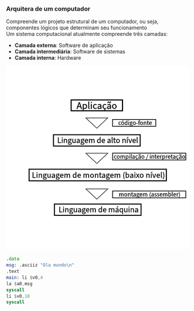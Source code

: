 ### Arquitera de um computador
Compreende um projeto estrutural de um computador, ou seja, componentes lógicos que determinam seu funcionamento  
Um sistema computacional atualmente compreende três camadas:
* **Camada externa**: Software de aplicação
* **Camada intermediária**: Software de sistemas
* **Camada interna**: Hardware

![texto](img.png)  


```asm
.data
msg: .asciiz "Ola mundo\n"
.text
main: li $v0,4
la $a0,msg
syscall
li $v0,10
syscall
```
